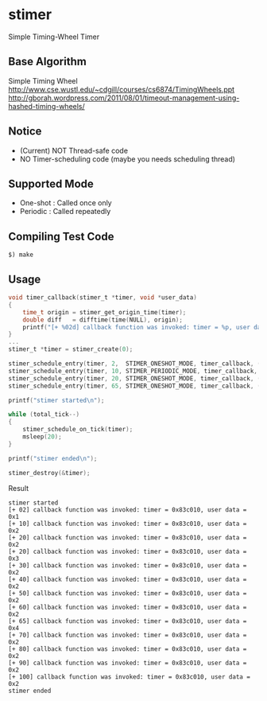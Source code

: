 stimer
======

Simple Timing-Wheel Timer

Base Algorithm
---
Simple Timing Wheel
http://www.cse.wustl.edu/~cdgill/courses/cs6874/TimingWheels.ppt
http://gborah.wordpress.com/2011/08/01/timeout-management-using-hashed-timing-wheels/

Notice
---
* (Current) NOT Thread-safe code
* NO Timer-scheduling code (maybe you needs scheduling thread)

Supported Mode
---
* One-shot : Called once only
* Periodic : Called repeatedly

Compiling Test Code
---
```
$) make
```

Usage
---
```c
void timer_callback(stimer_t *timer, void *user_data)
{
    time_t origin = stimer_get_origin_time(timer);
    double diff   = difftime(time(NULL), origin);
    printf("[+ %02d] callback function was invoked: timer = %p, user data = %p\n", (int)diff, timer, user_data);
}
...
stimer_t *timer = stimer_create(0);

stimer_schedule_entry(timer, 2,  STIMER_ONESHOT_MODE, timer_callback, (void *)1);
stimer_schedule_entry(timer, 10, STIMER_PERIODIC_MODE, timer_callback, (void *)2);
stimer_schedule_entry(timer, 20, STIMER_ONESHOT_MODE, timer_callback, (void *)3);
stimer_schedule_entry(timer, 65, STIMER_ONESHOT_MODE, timer_callback, (void *)4);

printf("stimer started\n");

while (total_tick--)
{
    stimer_schedule_on_tick(timer);
    msleep(20);
}

printf("stimer ended\n");

stimer_destroy(&timer);
```

Result
```
stimer started
[+ 02] callback function was invoked: timer = 0x83c010, user data = 0x1
[+ 10] callback function was invoked: timer = 0x83c010, user data = 0x2
[+ 20] callback function was invoked: timer = 0x83c010, user data = 0x2
[+ 20] callback function was invoked: timer = 0x83c010, user data = 0x3
[+ 30] callback function was invoked: timer = 0x83c010, user data = 0x2
[+ 40] callback function was invoked: timer = 0x83c010, user data = 0x2
[+ 50] callback function was invoked: timer = 0x83c010, user data = 0x2
[+ 60] callback function was invoked: timer = 0x83c010, user data = 0x2
[+ 65] callback function was invoked: timer = 0x83c010, user data = 0x4
[+ 70] callback function was invoked: timer = 0x83c010, user data = 0x2
[+ 80] callback function was invoked: timer = 0x83c010, user data = 0x2
[+ 90] callback function was invoked: timer = 0x83c010, user data = 0x2
[+ 100] callback function was invoked: timer = 0x83c010, user data = 0x2
stimer ended
```